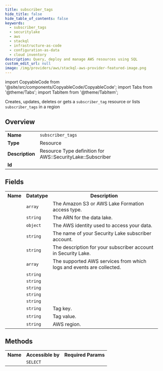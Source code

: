 ```yaml
---
title: subscriber_tags
hide_title: false
hide_table_of_contents: false
keywords:
  - subscriber_tags
  - securitylake
  - aws
  - stackql
  - infrastructure-as-code
  - configuration-as-data
  - cloud inventory
description: Query, deploy and manage AWS resources using SQL
custom_edit_url: null
image: /img/providers/aws/stackql-aws-provider-featured-image.png
---
```


import CopyableCode from '@site/src/components/CopyableCode/CopyableCode';
import Tabs from '@theme/Tabs';
import TabItem from '@theme/TabItem';

Creates, updates, deletes or gets a <code>subscriber_tag</code> resource or lists <code>subscriber_tags</code> in a region

## Overview
<table><tbody>
<tr><td><b>Name</b></td><td><code>subscriber_tags</code></td></tr>
<tr><td><b>Type</b></td><td>Resource</td></tr>
<tr><td><b>Description</b></td><td>Resource Type definition for AWS::SecurityLake::Subscriber</td></tr>
<tr><td><b>Id</b></td><td><CopyableCode code="aws.securitylake.subscriber_tags" /></td></tr>
</tbody></table>

## Fields
<table><tbody><tr><th>Name</th><th>Datatype</th><th>Description</th></tr><tr><td><CopyableCode code="access_types" /></td><td><code>array</code></td><td>The Amazon S3 or AWS Lake Formation access type.</td></tr>
<tr><td><CopyableCode code="data_lake_arn" /></td><td><code>string</code></td><td>The ARN for the data lake.</td></tr>
<tr><td><CopyableCode code="subscriber_identity" /></td><td><code>object</code></td><td>The AWS identity used to access your data.</td></tr>
<tr><td><CopyableCode code="subscriber_name" /></td><td><code>string</code></td><td>The name of your Security Lake subscriber account.</td></tr>
<tr><td><CopyableCode code="subscriber_description" /></td><td><code>string</code></td><td>The description for your subscriber account in Security Lake.</td></tr>
<tr><td><CopyableCode code="sources" /></td><td><code>array</code></td><td>The supported AWS services from which logs and events are collected.</td></tr>
<tr><td><CopyableCode code="resource_share_arn" /></td><td><code>string</code></td><td></td></tr>
<tr><td><CopyableCode code="resource_share_name" /></td><td><code>string</code></td><td></td></tr>
<tr><td><CopyableCode code="subscriber_role_arn" /></td><td><code>string</code></td><td></td></tr>
<tr><td><CopyableCode code="s3_bucket_arn" /></td><td><code>string</code></td><td></td></tr>
<tr><td><CopyableCode code="subscriber_arn" /></td><td><code>string</code></td><td></td></tr>
<tr><td><CopyableCode code="tag_key" /></td><td><code>string</code></td><td>Tag key.</td></tr>
<tr><td><CopyableCode code="tag_value" /></td><td><code>string</code></td><td>Tag value.</td></tr>
<tr><td><CopyableCode code="region" /></td><td><code>string</code></td><td>AWS region.</td></tr>
</tbody></table>

## Methods

<table><tbody>
  <tr>
    <th>Name</th>
    <th>Accessible by</th>
    <th>Required Params</th>
  </tr>
  <tr>
    <td><CopyableCode code="view" /></td>
    <td><code>SELECT</code></td>
    <td><CopyableCode code="region" /></td>
  </tr>
</tbody></table>








